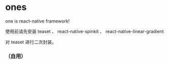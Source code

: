# ones
one is react-native framework!


使用前请先安装 teaset 、 react-native-spinkit 、 react-native-linear-gradient

对 teaset 进行二次封装。

### （自用）
